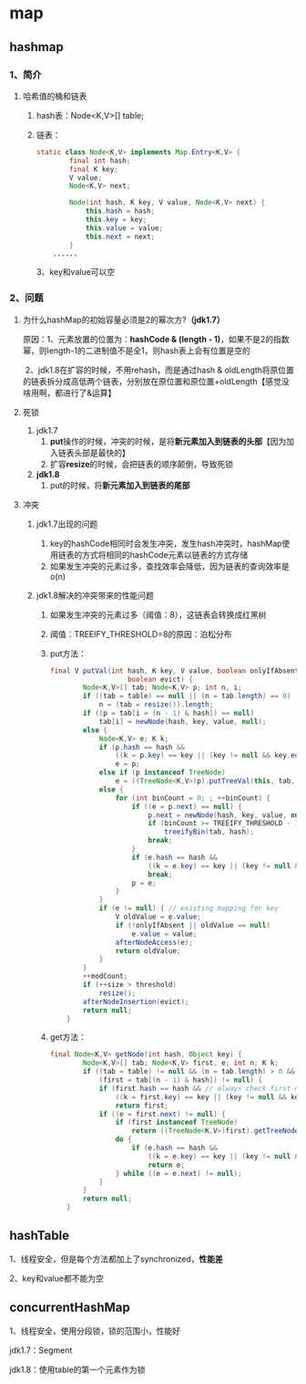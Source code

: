 # map

## hashmap

### 1、简介

1. 哈希值的桶和链表

   1. hash表：Node<K,V>[] table;

   2. 链表：

      ```java
      static class Node<K,V> implements Map.Entry<K,V> {
              final int hash;
              final K key;
              V value;
              Node<K,V> next;
      
              Node(int hash, K key, V value, Node<K,V> next) {
                  this.hash = hash;
                  this.key = key;
                  this.value = value;
                  this.next = next;
              }
          ......
      ```

      3、key和value可以空

### 2、问题

1. 为什么hashMap的初始容量必须是2的幂次方?**（jdk1.7）**

   原因：1、元素放置的位置为：**hashCode & (length - 1)**，如果不是2的指数幂，则length-1的二进制值不是全1，则hash表上会有位置是空的

   ​			2、jdk1.8在扩容的时候，不用rehash，而是通过hash & oldLength将原位置的链表拆分成高低两个链表，分别放在原位置和原位置+oldLength【感觉没啥用啊，都进行了&运算】

2. 死锁

   1. jdk1.7
      1. **put**操作的时候，冲突的时候，是将**新元素加入到链表的头部**【因为加入链表头部是最快的】
      2. 扩容**resize**的时候，会把链表的顺序颠倒，导致死锁
   2. **jdk1.8** 
      1. put的时候，将**新元素加入到链表的尾部**

3. 冲突

   1. jdk1.7出现的问题

      1. key的hashCode相同时会发生冲突，发生hash冲突时，hashMap使用链表的方式将相同的hashCode元素以链表的方式存储
      2. 如果发生冲突的元素过多，查找效率会降低，因为链表的查询效率是o(n)

   2. jdk1.8解决的冲突带来的性能问题

      1. 如果发生冲突的元素过多（阈值：8），这链表会转换成红黑树

      2. 阈值：TREEIFY_THRESHOLD=8的原因：泊松分布

      3. put方法：

         ```java
         final V putVal(int hash, K key, V value, boolean onlyIfAbsent,
                            boolean evict) {
                 Node<K,V>[] tab; Node<K,V> p; int n, i;
                 if ((tab = table) == null || (n = tab.length) == 0)
                     n = (tab = resize()).length;
                 if ((p = tab[i = (n - 1) & hash]) == null)
                     tab[i] = newNode(hash, key, value, null);
                 else {
                     Node<K,V> e; K k;
                     if (p.hash == hash &&
                         ((k = p.key) == key || (key != null && key.equals(k))))
                         e = p;
                     else if (p instanceof TreeNode)
                         e = ((TreeNode<K,V>)p).putTreeVal(this, tab, hash, key, value);
                     else {
                         for (int binCount = 0; ; ++binCount) {
                             if ((e = p.next) == null) {
                                 p.next = newNode(hash, key, value, null);
                                 if (binCount >= TREEIFY_THRESHOLD - 1) // -1 for 1st
                                     treeifyBin(tab, hash);
                                 break;
                             }
                             if (e.hash == hash &&
                                 ((k = e.key) == key || (key != null && key.equals(k))))
                                 break;
                             p = e;
                         }
                     }
                     if (e != null) { // existing mapping for key
                         V oldValue = e.value;
                         if (!onlyIfAbsent || oldValue == null)
                             e.value = value;
                         afterNodeAccess(e);
                         return oldValue;
                     }
                 }
                 ++modCount;
                 if (++size > threshold)
                     resize();
                 afterNodeInsertion(evict);
                 return null;
             }
         ```

      4. get方法：

         ```java
         final Node<K,V> getNode(int hash, Object key) {
                 Node<K,V>[] tab; Node<K,V> first, e; int n; K k;
                 if ((tab = table) != null && (n = tab.length) > 0 &&
                     (first = tab[(n - 1) & hash]) != null) {
                     if (first.hash == hash && // always check first node
                         ((k = first.key) == key || (key != null && key.equals(k))))
                         return first;
                     if ((e = first.next) != null) {
                         if (first instanceof TreeNode)
                             return ((TreeNode<K,V>)first).getTreeNode(hash, key);
                         do {
                             if (e.hash == hash &&
                                 ((k = e.key) == key || (key != null && key.equals(k))))
                                 return e;
                         } while ((e = e.next) != null);
                     }
                 }
                 return null;
             }
         ```

         

## hashTable

1、线程安全，但是每个方法都加上了synchronized，**性能差**

2、key和value都不能为空



## concurrentHashMap

1、线程安全，使用分段锁，锁的范围小，性能好

jdk1.7：Segment

jdk1.8：使用table的第一个元素作为锁



